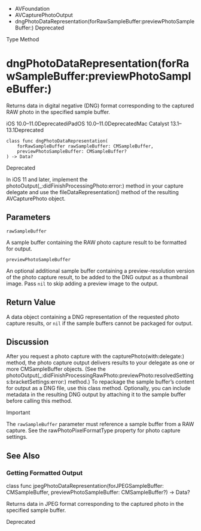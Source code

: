 

- AVFoundation
- AVCapturePhotoOutput
-  dngPhotoDataRepresentation(forRawSampleBuffer:previewPhotoSampleBuffer:) Deprecated

Type Method

# dngPhotoDataRepresentation(forRawSampleBuffer:previewPhotoSampleBuffer:)

Returns data in digital negative (DNG) format corresponding to the captured RAW photo in the specified sample buffer.

iOS 10.0–11.0DeprecatediPadOS 10.0–11.0DeprecatedMac Catalyst 13.1–13.1Deprecated

``` source
class func dngPhotoDataRepresentation(
    forRawSampleBuffer rawSampleBuffer: CMSampleBuffer,
    previewPhotoSampleBuffer: CMSampleBuffer?
) -> Data?
```

Deprecated

In iOS 11 and later, implement the photoOutput(_:didFinishProcessingPhoto:error:) method in your capture delegate and use the fileDataRepresentation() method of the resulting AVCapturePhoto object.

## Parameters 

`rawSampleBuffer`  

A sample buffer containing the RAW photo capture result to be formatted for output.

`previewPhotoSampleBuffer`  

An optional additional sample buffer containing a preview-resolution version of the photo capture result, to be added to the DNG output as a thumbnail image. Pass `nil` to skip adding a preview image to the output.

## Return Value

A data object containing a DNG representation of the requested photo capture results, or `nil` if the sample buffers cannot be packaged for output.

## Discussion

After you request a photo capture with the capturePhoto(with:delegate:) method, the photo capture output delivers results to your delegate as one or more CMSampleBuffer objects. (See the photoOutput(_:didFinishProcessingRawPhoto:previewPhoto:resolvedSettings:bracketSettings:error:) method.) To repackage the sample buffer’s content for output as a DNG file, use this class method. Optionally, you can include metadata in the resulting DNG output by attaching it to the sample buffer before calling this method.

Important

The `rawSampleBuffer` parameter must reference a sample buffer from a RAW capture. See the rawPhotoPixelFormatType property for photo capture settings.

## See Also

### Getting Formatted Output

class func jpegPhotoDataRepresentation(forJPEGSampleBuffer: CMSampleBuffer, previewPhotoSampleBuffer: CMSampleBuffer?) -> Data?

Returns data in JPEG format corresponding to the captured photo in the specified sample buffer.

Deprecated

